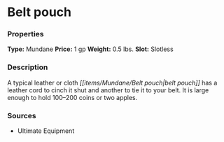 ﻿---
Title: "Belt pouch"
Type: "Mundane"
Price: "1 gp"
Weight: "0.5 lbs."
Slot: "Slotless"
Description: |
  "A typical leather or cloth belt pouch has a leather cord to cinch it shut and another to tie it to your belt. It is large enough to hold 100–200 coins or two apples."
Sources: "['Ultimate Equipment']"
---

# Belt pouch

### Properties

**Type:** Mundane **Price:** 1 gp **Weight:** 0.5 lbs. **Slot:** Slotless

### Description

A typical leather or cloth _[[items/Mundane/Belt pouch|belt pouch]]_ has a leather cord to cinch it shut and another to tie it to your belt. It is large enough to hold 100–200 coins or two apples.

### Sources

* Ultimate Equipment